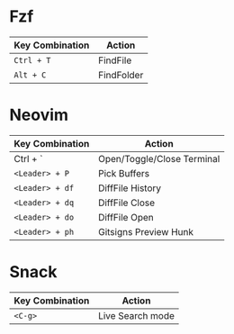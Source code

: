 # Fzf

| Key Combination | Action     |
| --------------- | ---------- |
| `Ctrl + T`      | FindFile   |
| `Alt + C`       | FindFolder |

# Neovim

| Key Combination | Action                     |
| --------------- | -------------------------- |
| Ctrl + \`       | Open/Toggle/Close Terminal |
| `<Leader> + P`  | Pick Buffers               |
| `<Leader> + df` | DiffFile History           |
| `<Leader> + dq` | DiffFile Close             |
| `<Leader> + do` | DiffFile Open              |
| `<Leader> + ph` | Gitsigns Preview Hunk      |

# Snack

| Key Combination | Action           |
| --------------- | ---------------- |
| `<C-g>`         | Live Search mode |
